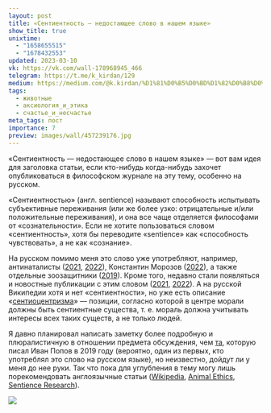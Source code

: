 ```yaml
---
layout: post
title: «Cентиентность — недостающее слово в нашем языке»
show_title: true
unixtime:
  - "1658655515"
  - "1678432553"
updated: 2023-03-10
vk: https://vk.com/wall-178968945_466
telegram: https://t.me/k_kirdan/129
medium: https://medium.com/@k.kirdan/%D1%81%D0%B5%D0%BD%D1%82%D0%B8%D0%B5%D0%BD%D1%82%D0%BD%D0%BE%D1%81%D1%82%D1%8C-%D0%BD%D0%B5%D0%B4%D0%BE%D1%81%D1%82%D0%B0%D1%8E%D1%89%D0%B5%D0%B5-%D1%81%D0%BB%D0%BE%D0%B2%D0%BE-%D0%B2-%D0%BD%D0%B0%D1%88%D0%B5%D0%BC-%D1%8F%D0%B7%D1%8B%D0%BA%D0%B5-d6c2e3caa632
tags:
  - животные
  - аксиология_и_этика
  - счастье_и_несчастье
meta_tags: пост
importance: 7
preview: images/wall/457239176.jpg
---
```

«Cентиентность — недостающее слово в нашем языке» — вот вам идея для заголовка статьи, если кто-нибудь когда-нибудь захочет опубликоваться в философском журнале на эту тему, особенно на русском.

«Сентиентностью» (англ. sentience) называют способность испытывать субъективные переживания (или же более узко: отрицательные и/или положительные переживания), и она все чаще отделяется философами от «сознательности». Если не хотите пользоваться словом «сентиентность», хотя бы переводите «sentience» как «способность чувствовать», а не как «сознание».

На русском помимо меня это слово уже употребляют, например, антинаталисты ([2021](https://vk.com/wall-166188545_752), [2022](https://vk.com/wall-206149756_441)), Константин Морозов ([2022](https://vk.com/@luckystrikephilosophy-prestuplenie-i-nakazanie)), а также отдельные зоозащитники ([2019](https://vk.com/@-186526582-sentience)). Кроме того, недавно стали появляться и новостные публикации с этим словом ([2021](http://21mm.ru/news/nauka/v-velikobritanii-osminogov-ofitsialno-priznali-chuvstvuyushchimi-sushchestvami/), [2022](https://profile.ru/scitech/chto-stoit-za-soobshheniyami-o-sozdannom-google-razumnom-ii-1120943/)). А на русской Википедии хотя и нет «сентиентности», но уже есть описание «[сентиоцентризма](https://ru.wikipedia.org/wiki/%D0%A1%D0%B5%D0%BD%D1%82%D0%B8%D0%BE%D1%86%D0%B5%D0%BD%D1%82%D1%80%D0%B8%D0%B7%D0%BC)» — позиции, согласно которой в центре морали должны быть сентиентные существа, т. е. мораль должна учитывать интересы всех таких существ, а не только людей.

Я давно планировал написать заметку более подробную и плюралистичную в отношении предмета обсуждения, чем [та](https://vk.com/@-186526582-sentience), которую писал Иван Попов в 2019 году (вероятно, один из первых, кто употреблял это слово на русском языке), но неизвестно, дойдут ли у меня до нее руки. Так что пока для углубления в тему могу лишь порекомендовать англоязычные статьи ([Wikipedia](https://en.wikipedia.org/wiki/Sentience), [Animal Ethics](https://www.animal-ethics.org/what-is-sentience/), [Sentience Research](https://sentience-research.org/definitions/sentience/)).

<img src="images/wall/457239176.jpg">